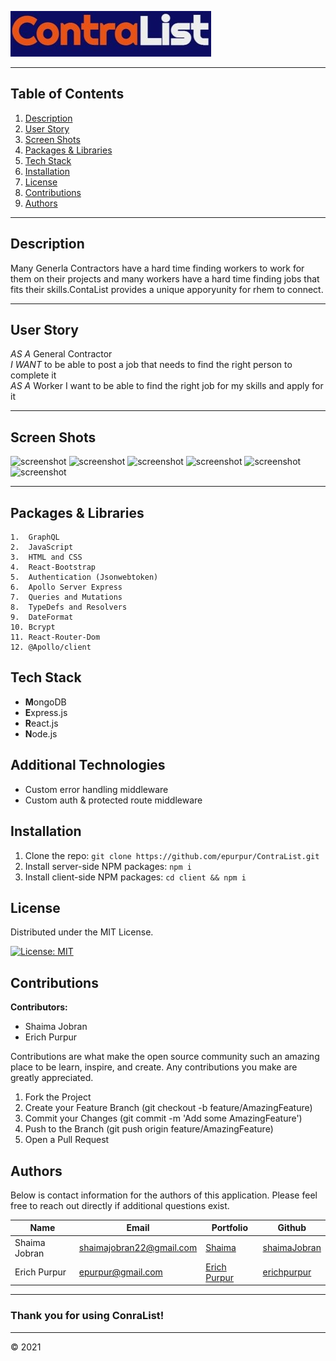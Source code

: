 ![Image](client/public/logo1.jpg)

---

## **Table of Contents**

1. [Description](#Description)
1. [User Story](#User-Story)
1. [Screen Shots](#Screen-Shots)
1. [Packages & Libraries](#Packages-&-Libraries)
1. [Tech Stack](#Tech-Stack)
1. [Installation](#Installation)
1. [License](#License)
1. [Contributions](#Contributions)
1. [Authors](#Authors)

---

## **Description**

Many Generla Contractors have a hard time finding workers to work for them on their projects and many workers have a hard time finding jobs that fits their skills.ContaList provides a unique apporyunity for rhem to connect.

---
## **User Story**

_AS A_ General Contractor <br />
_I WANT_ to be able to post a job that needs to find the right person to complete it <br />
_AS A_ Worker I want to be able to find the right job for my skills and apply for it 


---


## **Screen Shots**

![screenshot](public/1.jpg)
![screenshot](public/images/2.jpg)
![screenshot](public/images/3.jpg)
![screenshot](public/images/4.jpg)
![screenshot](public/images/5.jpg)
![screenshot](public/images/6.jpg)


---

## Packages & Libraries
```
1.  GraphQL
2.  JavaScript
3.  HTML and CSS
4.  React-Bootstrap
5.  Authentication (Jsonwebtoken)
6.  Apollo Server Express
7.  Queries and Mutations
8.  TypeDefs and Resolvers
9.  DateFormat
10. Bcrypt
11. React-Router-Dom
12. @Apollo/client
```
## **Tech Stack**

- **M**ongoDB
- **E**xpress.js
- **R**eact.js
- **N**ode.js


## Additional Technologies
- Custom error handling middleware
- Custom auth & protected route middleware

## **Installation**

1. Clone the repo: `git clone https://github.com/epurpur/ContraList.git `
2. Install server-side NPM packages: `npm i`
3. Install client-side NPM packages: `cd client && npm i`

## **License**

Distributed under the MIT License.

[![License: MIT](https://img.shields.io/badge/License-MIT-yellow.svg)](https://opensource.org/licenses/MIT)

## **Contributions**

**Contributors:**

- Shaima Jobran
- Erich Purpur


Contributions are what make the open source community such an amazing place to be learn, inspire, and create. Any contributions you make are greatly appreciated.

1. Fork the Project
2. Create your Feature Branch (git checkout -b feature/AmazingFeature)
3. Commit your Changes (git commit -m 'Add some AmazingFeature')
4. Push to the Branch (git push origin feature/AmazingFeature)
5. Open a Pull Request

## **Authors**

Below is contact information for the authors of this application. Please feel free to reach out directly if additional questions exist.

| Name           | Email                    | Portfolio                                                                  | Github                                        |
| -------------- | ------------------------ | -------------------------------------------------------------------------- | --------------------------------------------|
| Shaima Jobran  | shaimajobran22@gmail.com |[Shaima](https://shaimajobran.github.io/shaima-portfolio/)                                |  [shaimaJobran](https://github.com/shaimajobran)       |
| Erich Purpur     | epurpur@gmail.com     | [Erich Purpur](https://ep-react-portfolio.herokuapp.com/)                              | [erichpurpur](https://github.com/epurpur)   |

---

### Thank you for using ConraList!
---
© 2021 